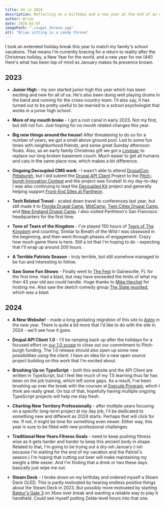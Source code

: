 ```yaml
---
title: 44 in 2024
description: Reflecting on a birthday and a new year at the end of an extended holiday break.
author: Brian
date: 2024-01-07
imagePath: "./sugar_throne.jpg"
alt: "Brian sitting in a candy throne"
---
```


I took an extended holiday break this year to match my family's school vacations. That means I'm currently bracing for a return to reality after the Christmas holiday, a New Year for the world, and a new year for me (44!) Here's what has been top of mind as January makes its presence known.

## 2023

- **Junior High** - my son started junior high this year which has been exciting and new for all of us. He's also been doing well playing drums in the band and running for the cross-country team. I'll also say, it has turned out to be pretty useful to be married to a school psychologist that works in a junior high school.

- **More of my mouth broke** - I got a root canal in early 2023. Not my first, but still not fun. Just hoping for no mouth related changes this year.

- **Big new things around the house!** After threatening to do so for a number of years, we got a small above ground pool. Led to some fun times with neighborhood friends, and some great Sunday afternoon floats. Also, as an early family Christmas gift we got a [Lovesac](https://www.lovesac.com/) to replace our long broken basement couch. Much easier to get all humans and cats in the same place now, which makes a bit difference.

- **Ongoing Decoupled CMS work** - I wasn't able to attend [DrupalCon Pittsburgh](https://events.drupal.org/pittsburgh2023), but I did submit the [Drupal API Client](https://www.drupal.org/project/api_client) Project to the [Pitch-burgh Innovation Contest](https://www.drupal.org/innovation/pitchburgh-2023) and the project was funded! In my day-to-day I was also continuing to lead the [Decoupled Kit](https://decoupledkit.pantheon.io/docs) project and generally helping support [Front-End Sites at Pantheon](https://docs.pantheon.io/guides/decoupled/overview).

- **Tech Related Travel** - scaled down travel to conferences last year, but still made it to [Florida Drupal Camp](https://www.fldrupal.camp/), [MidCamp](https://www.midcamp.org/), [Twin Cities Drupal Camp](https://2023.tcdrupal.org/), and [New England Drupal Camp](https://nedcamp.org/). I also visited Pantheon's San Francisco headquarters for the first time.

- **Tons of Tears of the Kingdom** - I've played 150 hours of [Tears of The Kingdom](https://zelda.nintendo.com/tears-of-the-kingdom/) and counting. Similar to Breath of the Wild I was obsessed in the beginning, and then went through phases of engagement. Crazy how much game there is here. Still a lot that I'm hoping to do - expecting that I'll wrap up around 200 hours.

- **A Terrible Patriots Season** - truly terrible, but still somehow managed to be fun and interesting to follow.

- **Saw Some Fun Shows** - Finally went to [The Fest](https://thefestfl.com/) in Gainesville, FL for the first time. Had a blast, but may have exceeded the limits of what my then 43 year old ass could handle. Huge thanks to [Mike Herchel](https://herchel.com/) for hosting me. Also saw the sketch comedy group [The State reunited](http://localhost:4321/posts/2023/the-state-chicago), which was a blast.

## 2024

- **A New Website!** - made a long gestating migration of this site to [Astro](https://astro.build/) in the new year. There is quite a bit more that I'd like to do with the site in 2024 - we'll see how it goes.

- **Drupal API Client 1.0** - I'll be ramping back up after the holidays for a focused effort on [our 1.0 scope](https://www.drupal.org/project/api_client/issues/3373023) to close out our commitment to Pitch-burgh funding. The 1.0 release should also open up some new possibilities using the client. I have an idea for a new open source project building on this work that I'm excited about.

- **Brushing Up on TypeScript** - both this website and the API Client are written in TypeScript, but I feel like much of my TS learning thus far has been on the job training, which left some gaps. As a result, I've been brushing up over the break with the courses at [Execute Program](https://www.executeprogram.com/), which I think are really great. On top of that, hopefully having multiple ongoing TypeScript projects will help me stay fresh.

- **Charting New Territory Professionally** - after multiple years focusing on a specific long-term project at my day job, I'll be dedicated to something new and different as 2024 starts. Perhaps that will click for me. If not, it might be time for something even newer. Either way, this year is sure to be filled with new professional challenges.

- **Traditional New Years Fitness Goals** - need to keep pushing fitness wise as it gets harder and harder to keep this ancient body in shape. Related to that, I'm going to be trying out a dry-ish January (-ish because I'm waiting for the end of my vacation and the Patriot's season.) I'm hoping that cutting out beer will make maintaining my weight a little easier. And I'm finding that a drink or two these days basically just wipe me out.

- **Steam Deck** - I broke down on my birthday and ordered myself a Steam Deck OLED. This is partly motivated by hearing endless positive things about the Steam Deck in 2023. But possibly more motivated by starting [Baldur's Gate 3](https://baldursgate3.game/) on Xbox over break and wanting a reliable way to play it handheld. Could see myself putting Zelda-level hours into that one.
